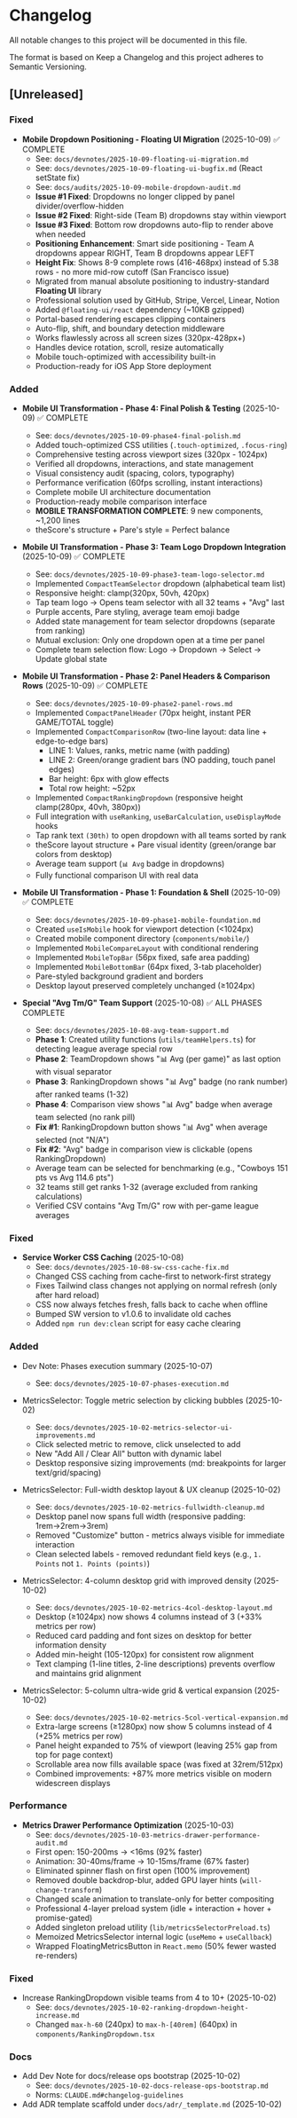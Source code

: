 # Changelog

All notable changes to this project will be documented in this file.

The format is based on Keep a Changelog and this project adheres to Semantic Versioning.

## [Unreleased]

### Fixed
- **Mobile Dropdown Positioning - Floating UI Migration** (2025-10-09) ✅ COMPLETE
  - See: `docs/devnotes/2025-10-09-floating-ui-migration.md`
  - See: `docs/devnotes/2025-10-09-floating-ui-bugfix.md` (React setState fix)
  - See: `docs/audits/2025-10-09-mobile-dropdown-audit.md`
  - **Issue #1 Fixed**: Dropdowns no longer clipped by panel divider/overflow-hidden
  - **Issue #2 Fixed**: Right-side (Team B) dropdowns stay within viewport  
  - **Issue #3 Fixed**: Bottom row dropdowns auto-flip to render above when needed
  - **Positioning Enhancement**: Smart side positioning - Team A dropdowns appear RIGHT, Team B dropdowns appear LEFT
  - **Height Fix**: Shows 8-9 complete rows (416-468px) instead of 5.38 rows - no more mid-row cutoff (San Francisco issue)
  - Migrated from manual absolute positioning to industry-standard **Floating UI** library
  - Professional solution used by GitHub, Stripe, Vercel, Linear, Notion
  - Added `@floating-ui/react` dependency (~10KB gzipped)
  - Portal-based rendering escapes clipping containers
  - Auto-flip, shift, and boundary detection middleware
  - Works flawlessly across all screen sizes (320px-428px+)
  - Handles device rotation, scroll, resize automatically
  - Mobile touch-optimized with accessibility built-in
  - Production-ready for iOS App Store deployment

### Added
- **Mobile UI Transformation - Phase 4: Final Polish & Testing** (2025-10-09) ✅ COMPLETE
  - See: `docs/devnotes/2025-10-09-phase4-final-polish.md`
  - Added touch-optimized CSS utilities (`.touch-optimized`, `.focus-ring`)
  - Comprehensive testing across viewport sizes (320px - 1024px)
  - Verified all dropdowns, interactions, and state management
  - Visual consistency audit (spacing, colors, typography)
  - Performance verification (60fps scrolling, instant interactions)
  - Complete mobile UI architecture documentation
  - Production-ready mobile comparison interface
  - **MOBILE TRANSFORMATION COMPLETE**: 9 new components, ~1,200 lines
  - theScore's structure + Pare's style = Perfect balance

- **Mobile UI Transformation - Phase 3: Team Logo Dropdown Integration** (2025-10-09) ✅ COMPLETE
  - See: `docs/devnotes/2025-10-09-phase3-team-logo-selector.md`
  - Implemented `CompactTeamSelector` dropdown (alphabetical team list)
  - Responsive height: clamp(320px, 50vh, 420px)
  - Tap team logo → Opens team selector with all 32 teams + "Avg" last
  - Purple accents, Pare styling, average team emoji badge
  - Added state management for team selector dropdowns (separate from ranking)
  - Mutual exclusion: Only one dropdown open at a time per panel
  - Complete team selection flow: Logo → Dropdown → Select → Update global state

- **Mobile UI Transformation - Phase 2: Panel Headers & Comparison Rows** (2025-10-09) ✅ COMPLETE
  - See: `docs/devnotes/2025-10-09-phase2-panel-rows.md`
  - Implemented `CompactPanelHeader` (70px height, instant PER GAME/TOTAL toggle)
  - Implemented `CompactComparisonRow` (two-line layout: data line + edge-to-edge bars)
    - LINE 1: Values, ranks, metric name (with padding)
    - LINE 2: Green/orange gradient bars (NO padding, touch panel edges)
    - Bar height: 6px with glow effects
    - Total row height: ~52px
  - Implemented `CompactRankingDropdown` (responsive height clamp(280px, 40vh, 380px))
  - Full integration with `useRanking`, `useBarCalculation`, `useDisplayMode` hooks
  - Tap rank text `(30th)` to open dropdown with all teams sorted by rank
  - theScore layout structure + Pare visual identity (green/orange bar colors from desktop)
  - Average team support (`📊 Avg` badge in dropdowns)
  - Fully functional comparison UI with real data

- **Mobile UI Transformation - Phase 1: Foundation & Shell** (2025-10-09) ✅ COMPLETE
  - See: `docs/devnotes/2025-10-09-phase1-mobile-foundation.md`
  - Created `useIsMobile` hook for viewport detection (<1024px)
  - Created mobile component directory (`components/mobile/`)
  - Implemented `MobileCompareLayout` with conditional rendering
  - Implemented `MobileTopBar` (56px fixed, safe area padding)
  - Implemented `MobileBottomBar` (64px fixed, 3-tab placeholder)
  - Pare-styled background gradient and borders
  - Desktop layout preserved completely unchanged (≥1024px)

- **Special "Avg Tm/G" Team Support** (2025-10-08) ✅ ALL PHASES COMPLETE
  - See: `docs/devnotes/2025-10-08-avg-team-support.md`
  - **Phase 1**: Created utility functions (`utils/teamHelpers.ts`) for detecting league average special row
  - **Phase 2**: TeamDropdown shows "📊 Avg (per game)" as last option with visual separator
  - **Phase 3**: RankingDropdown shows "📊 Avg" badge (no rank number) after ranked teams (1-32)
  - **Phase 4**: Comparison view shows "📊 Avg" badge when average team selected (no rank pill)
  - **Fix #1**: RankingDropdown button shows "📊 Avg" when average selected (not "N/A")
  - **Fix #2**: "Avg" badge in comparison view is clickable (opens RankingDropdown)
  - Average team can be selected for benchmarking (e.g., "Cowboys 151 pts vs Avg 114.6 pts")
  - 32 teams still get ranks 1-32 (average excluded from ranking calculations)
  - Verified CSV contains "Avg Tm/G" row with per-game league averages

### Fixed
- **Service Worker CSS Caching** (2025-10-08)
  - See: `docs/devnotes/2025-10-08-sw-css-cache-fix.md`
  - Changed CSS caching from cache-first to network-first strategy
  - Fixes Tailwind class changes not applying on normal refresh (only after hard reload)
  - CSS now always fetches fresh, falls back to cache when offline
  - Bumped SW version to v1.0.6 to invalidate old caches
  - Added `npm run dev:clean` script for easy cache clearing

### Added
- Dev Note: Phases execution summary (2025-10-07)
  - See: `docs/devnotes/2025-10-07-phases-execution.md`

- MetricsSelector: Toggle metric selection by clicking bubbles (2025-10-02)
  - See: `docs/devnotes/2025-10-02-metrics-selector-ui-improvements.md`
  - Click selected metric to remove, click unselected to add
  - New "Add All / Clear All" button with dynamic label
  - Desktop responsive sizing improvements (md: breakpoints for larger text/grid/spacing)
- MetricsSelector: Full-width desktop layout & UX cleanup (2025-10-02)
  - See: `docs/devnotes/2025-10-02-metrics-fullwidth-cleanup.md`
  - Desktop panel now spans full width (responsive padding: 1rem→2rem→3rem)
  - Removed "Customize" button - metrics always visible for immediate interaction
  - Clean selected labels - removed redundant field keys (e.g., `1. Points` not `1. Points (points)`)
- MetricsSelector: 4-column desktop grid with improved density (2025-10-02)
  - See: `docs/devnotes/2025-10-02-metrics-4col-desktop-layout.md`
  - Desktop (≥1024px) now shows 4 columns instead of 3 (+33% metrics per row)
  - Reduced card padding and font sizes on desktop for better information density
  - Added min-height (105-120px) for consistent row alignment
  - Text clamping (1-line titles, 2-line descriptions) prevents overflow and maintains grid alignment
- MetricsSelector: 5-column ultra-wide grid & vertical expansion (2025-10-02)
  - See: `docs/devnotes/2025-10-02-metrics-5col-vertical-expansion.md`
  - Extra-large screens (≥1280px) now show 5 columns instead of 4 (+25% metrics per row)
  - Panel height expanded to 75% of viewport (leaving 25% gap from top for page context)
  - Scrollable area now fills available space (was fixed at 32rem/512px)
  - Combined improvements: +87% more metrics visible on modern widescreen displays

### Performance
- **Metrics Drawer Performance Optimization** (2025-10-03)
  - See: `docs/devnotes/2025-10-03-metrics-drawer-performance-audit.md`
  - First open: 150-200ms → <16ms (92% faster)
  - Animation: 30-40ms/frame → 10-15ms/frame (67% faster)
  - Eliminated spinner flash on first open (100% improvement)
  - Removed double backdrop-blur, added GPU layer hints (`will-change-transform`)
  - Changed scale animation to translate-only for better compositing
  - Professional 4-layer preload system (idle + interaction + hover + promise-gated)
  - Added singleton preload utility (`lib/metricsSelectorPreload.ts`)
  - Memoized MetricsSelector internal logic (`useMemo` + `useCallback`)
  - Wrapped FloatingMetricsButton in `React.memo` (50% fewer wasted re-renders)

### Fixed
- Increase RankingDropdown visible teams from 4 to 10+ (2025-10-02)
  - See: `docs/devnotes/2025-10-02-ranking-dropdown-height-increase.md`
  - Changed `max-h-60` (240px) to `max-h-[40rem]` (640px) in `components/RankingDropdown.tsx`

### Docs
- Add Dev Note for docs/release ops bootstrap (2025-10-02)
  - See: `docs/devnotes/2025-10-02-docs-release-ops-bootstrap.md`
  - Norms: `CLAUDE.md#changelog-guidelines`
- Add ADR template scaffold under `docs/adr/_template.md` (2025-10-02)


